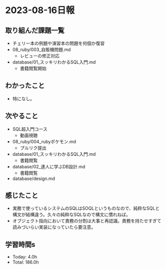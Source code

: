# 2023-08-16日報

## 取り組んだ課題一覧
* チェリー本の例題や演習本の問題を何個か復習
* 08_ruby/003_自販機問題.md
  * レビューの修正対応
* database/01_スッキリわかるSQL入門.md
  * 書籍閲覧開始

## わかったこと
* 特になし。

## 次やること
* SQL超入門コース
  * 動画視聴
* 08_ruby/004_rubyポケモン.md
  * プルリク提出
* database/01_スッキリわかるSQL入門.md
  * 書籍閲覧
* database/02_達人に学ぶDB設計.md
  * 書籍閲覧
* database/design.md

## 感じたこと
* 実務で使っているシステムのSQLはSOQLというものなので、純粋なSQLと構文が結構違う。久々の純粋なSQLなので構文に慣れねば。
* オブジェクト指向において責務の分割は大事と再認識。責務を持たせすぎて読みづいらい実装になっていたら要注意。

## 学習時間s
* Today: 4.0h
* Total: 186.0h